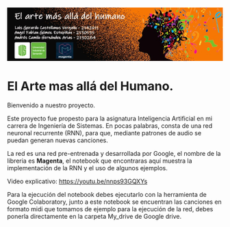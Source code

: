 ![Banner El Arte mas allá del Humano](Baner.jpg)

# El Arte mas allá del Humano.

Bienvenido a nuestro proyecto.

Este proyecto fue propesto para la asignatura Inteligencia Artificial en mi carrera de Ingeniería
de Sistemas. En pocas palabras, consta de una red neuronal recurrente (RNN), para que, mediante patrones
de audio se puedan generan nuevas canciones.

La red es una red pre-entrenada y desarrollada por Google, el nombre de la libreria es **Magenta**, el notebook que
encontraras aquí muestra la implementación de la RNN y el uso de algunos ejemplos.

Video explicativo: https://youtu.be/nnps93GQXYs

Para la ejecución del notebook debes ejecutarlo con la herramienta de Google Colaboratory, 
junto a este notebook se encuentran las canciones en formato midi que tomamos de ejemplo para la ejecución de la red, 
debes ponerla directamente en la carpeta My_drive de Google drive.

